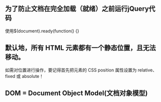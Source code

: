## 为了防止文档在完全加载（就绪）之前运行jQuery代码
  使用$(document).ready(function() {} 
##  默认地，所有 HTML 元素都有一个静态位置，且无法移动。
  如需对位置进行操作，要记得首先把元素的 CSS position 属性设置为 relative、fixed 或 absolute！ 
## DOM = Document Object Model(文档对象模型)